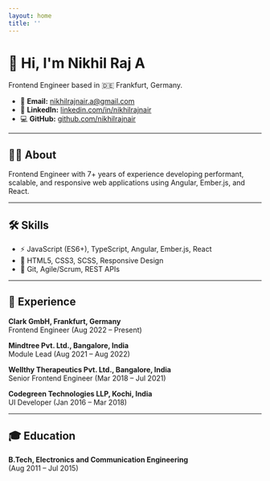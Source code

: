 ```yaml
---
layout: home
title: ''
---
```


# 👋 Hi, I'm **Nikhil Raj A**

Frontend Engineer based in 🇩🇪 Frankfurt, Germany.

- 📧 **Email:** [nikhilrajnair.a@gmail.com](mailto:nikhilrajnair.a@gmail.com)
- 💼 **LinkedIn:** [linkedin.com/in/nikhilrajnair](https://linkedin.com/in/nikhilrajnair)
- 💻 **GitHub:** [github.com/nikhilrajnair](https://github.com/nikhilrajnair)

---

## 🧑‍💻 About

Frontend Engineer with 7+ years of experience developing performant, scalable, and responsive web applications using Angular, Ember.js, and React.

---

## 🛠️ Skills

- ⚡ JavaScript (ES6+), TypeScript, Angular, Ember.js, React
- 🎨 HTML5, CSS3, SCSS, Responsive Design
- 🔗 Git, Agile/Scrum, REST APIs

---

## 💼 Experience

**Clark GmbH, Frankfurt, Germany**  
Frontend Engineer (Aug 2022 – Present)

**Mindtree Pvt. Ltd., Bangalore, India**  
Module Lead (Aug 2021 – Aug 2022)

**Wellthy Therapeutics Pvt. Ltd., Bangalore, India**  
Senior Frontend Engineer (Mar 2018 – Jul 2021)

**Codegreen Technologies LLP, Kochi, India**  
UI Developer (Jan 2016 – Mar 2018)

---

## 🎓 Education

**B.Tech, Electronics and Communication Engineering**  
(Aug 2011 – Jul 2015)